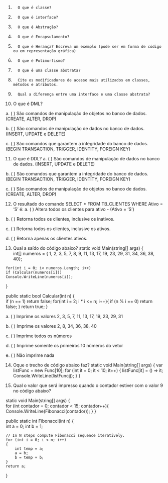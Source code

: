 1.       O que é classe?
	
	
2.       O que é interface? 
	
	
3.       O que é Abstração?
	
	
4.       O que é Encapsulamento?
	
	
5.       O que é Herança? Escreva um exemplo (pode ser em forma de código ou em representação gráfica)
	
	
6.       O que é Polimorfismo?
	
	
7.       O que é uma classe abstrata? 
	
	
8.       Cite os modificadores de acesso mais utilizados em classes, métodos e atributos.
	
	
9.       Qual a diferença entre uma interface e uma classe abstrata?
	
	
10.   O que é DML?

a.      (   )  São comandos de manipulação de objetos no banco de dados. (CREATE, ALTER, DROP)

b.      (   )  São comandos de manipulação de dados no banco de dados. (INSERT, UPDATE e DELETE)

c.      (   )  São comandos que garantem a integridade do banco de dados. (BEGIN TRANSACTION, TRIGGER, IDENTITY, FOREIGN KEY)

	
11.   O que é DDL?
a.      (   )  São comandos de manipulação de dados no banco de dados. (INSERT, UPDATE e DELETE)

b.      (   )  São comandos que garantem a integridade do banco de dados. (BEGIN TRANSACTION, TRIGGER, IDENTITY, FOREIGN KEY)

c.      (   )  São comandos de manipulação de objetos no banco de dados. (CREATE, ALTER, DROP)

	
12.   O resultado do comando SELECT * FROM TB_CLIENTES WHERE Ativo = ‘S’ é:
a.      (   )  Altera todos os clientes para ativo -  (Ativo = ‘S’) 

b.      (   )  Retorna todos os clientes, inclusive os inativos.

c.      (   )  Retorna todos os clientes, inclusive os ativos.

d.      (   )  Retorna apenas os clientes ativos.

	
13.   Qual a saído do código abaixo?
static void Main(string[] args)
{	
	int[] numeros = { 1, 2, 3, 5, 7, 8, 9, 11, 13, 17, 19, 23, 29, 31, 34, 36, 38, 40};
	
	for(int i = 0; i< numeros.Length; i++)
	if (Calcular(numeros[i]))
	Console.WriteLine(numeros[i]);
}	

public static bool Calcular(int n)
{	
	if (n == 1) return false;
	for(int i = 2; i * i <= n; i++){
		if (n % i == 0) return false;
	}
	return true;
}	


a.   (    )  Imprime os valores 2, 3, 5, 7, 11, 13, 17, 19, 23, 29, 31

b.   (    )  Imprime os valores 2, 8, 34, 36, 38, 40

c.   (    )  Imprime todos os números

d.   (    )  Imprime somente os primeiros 10 números do vetor

e.   (    )  Não imprime nada
	
14.   Oque o trecho de código abaixo faz?
	static void Main(string[] args)
	{
		var listFunc = new Func<int>[10];
		for (int it = 0; it < 10; it++)
		{
			listFunc[it] = () => it;
			Console.WriteLine(listFunc[it]());
		}
	}	
		
15.   Qual o valor que será impresso quando o contador estiver com o valor 9 no código abaixo?
	
static void Main(string[] args)
{	
	for (int contador = 0; contador < 15; contador++){
		Console.WriteLine(Fibonacci(contador));
	}
}	


public static int Fibonacci(int n)
{	
	int a = 0;
	int b = 1;
	
	// In N steps compute Fibonacci sequence iteratively.
	for (int i = 0; i < n; i++)
	{
		int temp = a;
		a = b;
		b = temp + b;
	}
	return a;
}	


